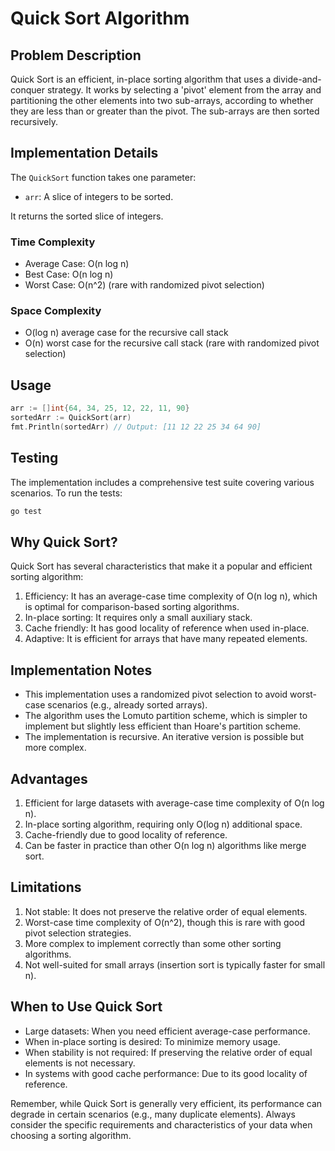 # Quick Sort Algorithm

## Problem Description

Quick Sort is an efficient, in-place sorting algorithm that uses a divide-and-conquer strategy. It works by selecting a 'pivot' element from the array and partitioning the other elements into two sub-arrays, according to whether they are less than or greater than the pivot. The sub-arrays are then sorted recursively.

## Implementation Details

The `QuickSort` function takes one parameter:
- `arr`: A slice of integers to be sorted.

It returns the sorted slice of integers.

### Time Complexity
- Average Case: O(n log n)
- Best Case: O(n log n)
- Worst Case: O(n^2) (rare with randomized pivot selection)

### Space Complexity
- O(log n) average case for the recursive call stack
- O(n) worst case for the recursive call stack (rare with randomized pivot selection)

## Usage

```go
arr := []int{64, 34, 25, 12, 22, 11, 90}
sortedArr := QuickSort(arr)
fmt.Println(sortedArr) // Output: [11 12 22 25 34 64 90]
```

## Testing

The implementation includes a comprehensive test suite covering various scenarios. To run the tests:

```bash
go test
```

## Why Quick Sort?

Quick Sort has several characteristics that make it a popular and efficient sorting algorithm:

1. Efficiency: It has an average-case time complexity of O(n log n), which is optimal for comparison-based sorting algorithms.
2. In-place sorting: It requires only a small auxiliary stack.
3. Cache friendly: It has good locality of reference when used in-place.
4. Adaptive: It is efficient for arrays that have many repeated elements.

## Implementation Notes

- This implementation uses a randomized pivot selection to avoid worst-case scenarios (e.g., already sorted arrays).
- The algorithm uses the Lomuto partition scheme, which is simpler to implement but slightly less efficient than Hoare's partition scheme.
- The implementation is recursive. An iterative version is possible but more complex.

## Advantages

1. Efficient for large datasets with average-case time complexity of O(n log n).
2. In-place sorting algorithm, requiring only O(log n) additional space.
3. Cache-friendly due to good locality of reference.
4. Can be faster in practice than other O(n log n) algorithms like merge sort.

## Limitations

1. Not stable: It does not preserve the relative order of equal elements.
2. Worst-case time complexity of O(n^2), though this is rare with good pivot selection strategies.
3. More complex to implement correctly than some other sorting algorithms.
4. Not well-suited for small arrays (insertion sort is typically faster for small n).

## When to Use Quick Sort

- Large datasets: When you need efficient average-case performance.
- When in-place sorting is desired: To minimize memory usage.
- When stability is not required: If preserving the relative order of equal elements is not necessary.
- In systems with good cache performance: Due to its good locality of reference.

Remember, while Quick Sort is generally very efficient, its performance can degrade in certain scenarios (e.g., many duplicate elements). Always consider the specific requirements and characteristics of your data when choosing a sorting algorithm.
